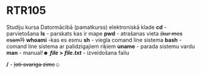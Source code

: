 # RTR105
Studiju kursa Datormācibā (pamatkurss) elektroniskā klade
**cd** - parvietošana
**ls** -  parskats kas ir mape 
**pwd** - atrašanas vieta ~~(kur mes esam?)~~
**whoami** -kas es esmu
**sh** - viegla comand line sistema
**bash** - comand line sistema ar palidzigajiem riķiem
**uname** - parada sistemu vardu
**man** - manual!☻
**_file_ > _file.txt_** - izveidošana failu 

**/** - ~~ļoti svariga zime~~☺
